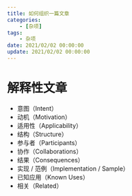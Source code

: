 ```yaml
---
title: 如何组织一篇文章
categories: 
	- [杂项]
tags:
	- 杂项
date: 2021/02/02 00:00:00
update: 2021/02/02 00:00:00
---
```


# 解释性文章

- 意图（Intent）
- 动机（Motivation）
- 适用性（Applicability）
- 结构（Structure）
- 参与者（Participants）
- 协作（Collaborations）
- 结果（Consequences）
- 实现 / 范例（Implementation / Sample）
- 已知应用（Known Uses）
- 相关（Related）